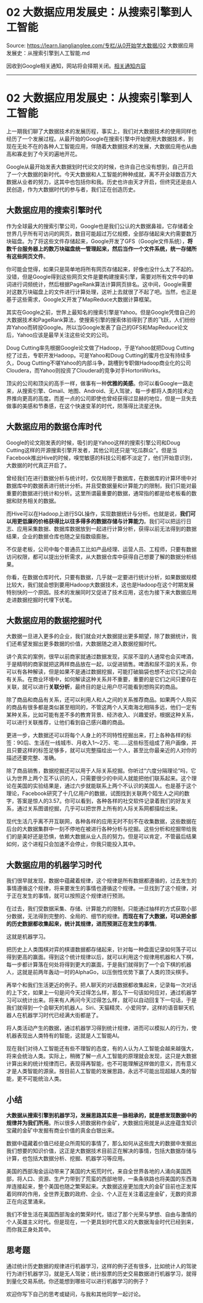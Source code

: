 # 02 大数据应用发展史：从搜索引擎到人工智能 

Source: https://learn.lianglianglee.com/专栏/从0开始学大数据/02 大数据应用发展史：从搜索引擎到人工智能.md

因收到Google相关通知，网站将会择期关闭。[相关通知内容](https://lumendatabase.org/notices/44265620)

---

# 02 大数据应用发展史：从搜索引擎到人工智能

上一期我们聊了大数据技术的发展历程，事实上，我们对大数据技术的使用同样也经历了一个发展过程。从最开始的Google在搜索引擎中开始使用大数据技术，到现在无处不在的各种人工智能应用，伴随着大数据技术的发展，大数据应用也从曲高和寡走到了今天的遍地开花。

Google从最开始发表大数据划时代论文的时候，也许自己也没有想到，自己开启了一个大数据的新时代。今天大数据和人工智能的种种成就，离不开全球数百万大数据从业者的努力，这其中也包括你和我。历史也许由天才开启，但终究还是由人民创造，作为大数据时代的参与者，我们正在创造历史。

## 大数据应用的搜索引擎时代

作为全球最大的搜索引擎公司，Google也是我们公认的大数据鼻祖，它存储着全世界几乎所有可访问的网页，数目可能超过万亿规模，全部存储起来大约需要数万块磁盘。为了将这些文件存储起来，Google开发了GFS（Google文件系统），**将数千台服务器上的数万块磁盘统一管理起来，然后当作一个文件系统，统一存储所有这些网页文件**。

你可能会觉得，如果只是简单地将所有网页存储起来，好像也没什么太了不起的。没错，但是Google得到这些网页文件是要构建搜索引擎，需要对所有文件中的单词进行词频统计，然后根据PageRank算法计算网页排名。这中间，Google需要对这数万块磁盘上的文件进行计算处理，这听上去就很了不起了吧。当然，也正是基于这些需求，Google又开发了MapReduce大数据计算框架。

其实在Google之前，世界上最知名的搜索引擎是Yahoo。但是Google凭借自己的大数据技术和PageRank算法，使搜索引擎的搜索体验得到了质的飞跃，人们纷纷弃Yahoo而转投Google。所以当Google发表了自己的GFS和MapReduce论文后，Yahoo应该是最早关注这些论文的公司。

Doug Cutting率先根据Google论文做了Hadoop，于是Yahoo就把Doug Cutting挖了过去，专职开发Hadoop。可是Yahoo和Doug Cutting的蜜月也没有持续多久，Doug Cutting不堪Yahoo的内部斗争，跳槽到专职做Hadoop商业化的公司Cloudera，而Yahoo则投资了Cloudera的竞争对手HortonWorks。

顶尖的公司和顶尖的高手一样，做事有一种**优雅的美感**。你可以看Google一路走来，从搜索引擎、Gmail、地图、Android、无人驾驶，每一步都将人类的技术边界推向更高的高度。而差一点的公司即使也曾经获得过显赫的地位，但是一旦失去做事的美感和节奏感，在这个快速变革的时代，陨落得比流星还快。

## 大数据应用的数据仓库时代

Google的论文刚发表的时候，吸引的是Yahoo这样的搜索引擎公司和Doug Cutting这样的开源搜索引擎开发者，其他公司还只是“吃瓜群众”。但是当Facebook推出Hive的时候，嗅觉敏感的科技公司都不淡定了，他们开始意识到，大数据的时代真正开启了。

曾经我们在进行数据分析与统计时，仅仅局限于数据库，在数据库的计算环境中对数据库中的数据表进行统计分析。并且受数据量和计算能力的限制，我们只能对最重要的数据进行统计和分析。这里所谓最重要的数据，通常指的都是给老板看的数据和财务相关的数据。

而Hive可以在Hadoop上进行SQL操作，实现数据统计与分析。也就是说，**我们可以用更低廉的价格获得比以往多得多的数据存储与计算能力**。我们可以把运行日志、应用采集数据、数据库数据放到一起进行计算分析，获得以前无法得到的数据结果，企业的数据仓库也随之呈指数级膨胀。

不仅是老板，公司中每个普通员工比如产品经理、运营人员、工程师，只要有数据访问权限，都可以提出分析需求，从大数据仓库中获得自己想要了解的数据分析结果。

你看，在数据仓库时代，只要有数据，几乎就一定要进行统计分析，如果数据规模比较大，我们就会想到要用Hadoop大数据技术，这也是Hadoop在这个时期发展特别快的一个原因。技术的发展同时又促进了技术应用，这也为接下来大数据应用走进数据挖掘时代埋下伏笔。

## 大数据应用的数据挖掘时代

大数据一旦进入更多的企业，我们就会对大数据提出更多期望，除了数据统计，我们还希望发掘出更多数据的价值，大数据随之进入数据挖掘时代。

讲个真实的案例，很早以前商家就通过数据发现，买尿不湿的人通常也会买啤酒，于是精明的商家就把这两样商品放在一起，以促进销售。啤酒和尿不湿的关系，你可以有各种解读，但是如果不是通过数据挖掘，可能打破脑袋也想不出它们之间会有关系。在商业环境中，如何解读这种关系并不重要，重要的是它们之间只要存在关联，就可以进行**关联分析**，最终目的是让用户尽可能看到想购买的商品。

除了商品和商品有关系，还可以利用人和人之间的关系推荐商品。如果两个人购买的商品有很多都是类似甚至相同的，不管这两个人天南海北相隔多远，他们一定有某种关系，比如可能有差不多的教育背景、经济收入、兴趣爱好。根据这种关系，可以进行关联推荐，让他们看到自己感兴趣的商品。

更进一步，大数据还可以将每个人身上的不同特性挖掘出来，打上各种各样的标签：90后、生活在一线城市、月收入1～2万、宅……这些标签组成了用户画像，并且只要这样的标签足够多，就可以完整描绘出一个人，甚至比你最亲近的人对你的描述还要完整、准确。

除了商品销售，数据挖掘还可以用于人际关系挖掘。你听过“六度分隔理论”吗，它认为世界上两个互不认识的人，只需要很少的中间人就能把他们联系起来。这个理论在美国的实验结果是，通过六步就能联系上两个不认识的美国人。也是基于这个理论，Facebook研究了十几亿用户的数据，试图找到关联两个陌生人之间的数字，答案是惊人的3.57。你可以看到，各种各样的社交软件记录着我们的好友关系，通过关系图谱挖掘，几乎可以把世界上所有的人际关系网都描绘出来。

现代生活几乎离不开互联网，各种各样的应用无时不刻不在收集数据，这些数据在后台的大数据集群中一刻不停地在被进行各种分析与挖掘。这些分析和挖掘带给我们的是美好还是恐惧，依赖大数据从业人员的努力。但是可以肯定，不管最后结果如何，这个进程只会加速不会停止，你我只能投入其中。

## 大数据应用的机器学习时代

我们很早就发现，数据中蕴藏着规律，这个规律是所有数据都遵循的，过去发生的事情遵循这个规律，将来要发生的事情也遵循这个规律。一旦找到了这个规律，对于正在发生的事情，就可以按照这个规律进行预测。

在过去，我们受数据采集、存储、计算能力的限制，只能通过抽样的方式获取小部分数据，无法得到完整的、全局的、细节的规律。**而现在有了大数据，可以把全部的历史数据都收集起来，统计其规律，进而预测正在发生的事情**。

这就是机器学习。

把历史上人类围棋对弈的棋谱数据都存储起来，针对每一种盘面记录如何落子可以得到更高的赢面。得到这个统计规律以后，就可以利用这个规律用机器和人下棋，每一步都计算落在何处将得到更大的赢面，于是我们就得到了一个会下棋的机器人，这就是前两年轰动一时的AlphaGo，以压倒性优势下赢了人类的顶尖棋手。

再举个和我们生活更近的例子。把人聊天的对话数据都收集起来，记录每一次对话的上下文，如果上一句是问今天过得怎么样，那么下一句该如何应对，通过机器学习可以统计出来。将来有人再问今天过得怎么样，就可以自动回复下一句话，于是我们就得到一个会聊天的机器人。Siri、天猫精灵、小爱同学，这样的语音聊天机器人在机器学习时代已经满大街都是了。

将人类活动产生的数据，通过机器学习得到统计规律，进而可以模拟人的行为，使机器表现出人类特有的智能，这就是人工智能AI。

现在我们对待人工智能还有些不理智的态度，有的人认为人工智能会越来越强大，将来会统治人类。实际上，稍微了解一点人工智能的原理就会发现，这只是大数据计算出来的统计规律而已，表现得再智能，也不可能理解这样做的意义，而有意义才是人类智能的源泉。按目前人工智能的发展思路，永远不可能出现超越人类的智能，更不可能统治人类。

## 小结

**大数据从搜索引擎到机器学习，发展思路其实是一脉相承的，就是想发现数据中的规律并为我们所用**。所以很多人把数据称作金矿，大数据应用就是从这座蕴含知识宝藏的金矿中发掘有商业价值的真金白银出来。

数据中蕴藏着价值已经是众所周知的事情了，那么如何从这些庞大的数据中发掘出我们想要的知识价值，这正是大数据技术目前正在解决的事情，包括大数据存储与计算，也包括大数据分析、挖掘、机器学习等应用。

美国的西部淘金运动带来了美国的大拓荒时代，来自全世界各地的人涌向美国西部，将人口、资源、生产力带到了荒蛮的西部地带，一条条铁路也将美国的东西海岸连接起来，整个美国也随之繁荣起来。大数据这座更加庞大的金矿目前也正发挥着同样的作用，全世界无数的政府、企业、个人正在关注着这座金矿，无数的资源正在向这里涌来。

我们不曾生活在美国西部淘金的繁荣时代，错过了那个光荣与梦想、自由与激情的个人英雄主义时代。但是现在，一个更具划时代意义的大数据淘金时代已经到来，而你我正身处其中。

## 思考题

通过统计历史数据的规律进行机器学习，这样的例子还有很多，比如统计人的驾驶行为进行机器学习，就是无人驾驶；统计股票的历史交易数据进行机器学习，就得到量化交易系统。你还能想到哪些可以进行机器学习的例子？

欢迎你写下自己的思考或疑问，与我和其他同学一起讨论。